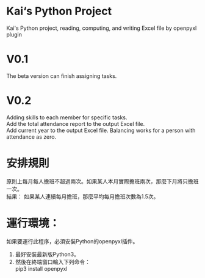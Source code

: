 # Kai‘s Python Project
 Kai's Python project, reading, computing, and writing Excel file by openpyxl plugin
 
# V0.1
 The beta version can finish assigning tasks.

# V0.2
 Adding skills to each member for specific tasks.  
 Add the total attendance report to the output Excel file.  
 Add current year to the output Excel file.
 Balancing works for a person with attendance as zero.

# 安排規則
  原則上每月每人擔班不超過兩次。如果某人本月實際擔班兩次，那麼下月將只擔班一次。  
  結果： 如果某人連續每月擔班，那麼平均每月擔班次數為1.5次。  

# 運行環境：
如果要運行此程序，必須安裝Python的openpyxl插件。
1. 最好安裝最新版Python3。
2. 然後在終端窗口輸入下列命令：  
   pip3 install openpyxl  
